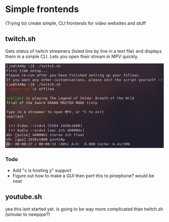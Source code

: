 # Simple frontends
(Trying to) create simple, CLI frontends for video websites and stuff

## twitch.sh

Gets status of twitch streamers (listed line by line in a text file) and displays them in a simple CLI. Lets you open their stream in MPV quickly.

![](https://raw.githubusercontent.com/j0lol/simplefrontends/main/twitchscreenshot.png)

### Todo
- Add "x is hosting y" support
- Figure out how to make a GUI then port this to pinephone? would be neat

## youtube.sh

yea this isnt started yet. is going to be way more complicated than twitch.sh (simular to newpipe?)
